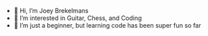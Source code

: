 - 👋 Hi, I’m Joey Brekelmans
- 👀 I’m interested in Guitar, Chess, and Coding
- 🌱 I’m just a beginner, but learning code has been super fun so far


<!---
BrekTech/BrekTech is a ✨ special ✨ repository because its `README.md` (this file) appears on your GitHub profile.
You can click the Preview link to take a look at your changes.
--->
